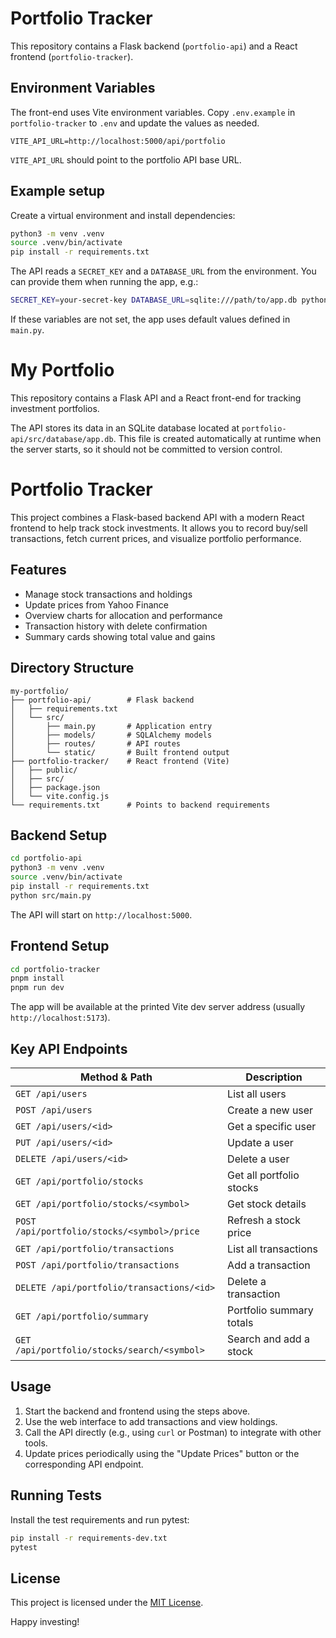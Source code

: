 # Portfolio Tracker

This repository contains a Flask backend (`portfolio-api`) and a React frontend (`portfolio-tracker`).

## Environment Variables

The front-end uses Vite environment variables. Copy `.env.example` in `portfolio-tracker` to `.env` and update the values as needed.

```
VITE_API_URL=http://localhost:5000/api/portfolio
```

`VITE_API_URL` should point to the portfolio API base URL.

## Example setup

Create a virtual environment and install dependencies:

```bash
python3 -m venv .venv
source .venv/bin/activate
pip install -r requirements.txt
```

The API reads a `SECRET_KEY` and a `DATABASE_URL` from the environment. You can provide them when running the app, e.g.:

```bash
SECRET_KEY=your-secret-key DATABASE_URL=sqlite:///path/to/app.db python portfolio-api/src/main.py
```

If these variables are not set, the app uses default values defined in `main.py`.

# My Portfolio

This repository contains a Flask API and a React front-end for tracking investment portfolios.

The API stores its data in an SQLite database located at `portfolio-api/src/database/app.db`. This file is created automatically at runtime when the server starts, so it should not be committed to version control.

# Portfolio Tracker

This project combines a Flask-based backend API with a modern React frontend to help track stock investments. It allows you to record buy/sell transactions, fetch current prices, and visualize portfolio performance.

## Features

- Manage stock transactions and holdings
- Update prices from Yahoo Finance
- Overview charts for allocation and performance
- Transaction history with delete confirmation
- Summary cards showing total value and gains

## Directory Structure

```
my-portfolio/
├── portfolio-api/        # Flask backend
│   ├── requirements.txt
│   └── src/
│       ├── main.py       # Application entry
│       ├── models/       # SQLAlchemy models
│       ├── routes/       # API routes
│       └── static/       # Built frontend output
├── portfolio-tracker/    # React frontend (Vite)
│   ├── public/
│   ├── src/
│   ├── package.json
│   └── vite.config.js
└── requirements.txt      # Points to backend requirements
```

## Backend Setup

```bash
cd portfolio-api
python3 -m venv .venv
source .venv/bin/activate
pip install -r requirements.txt
python src/main.py
```

The API will start on `http://localhost:5000`.

## Frontend Setup

```bash
cd portfolio-tracker
pnpm install
pnpm run dev
```

The app will be available at the printed Vite dev server address (usually `http://localhost:5173`).

## Key API Endpoints

| Method & Path | Description |
|---------------|-------------|
| `GET /api/users` | List all users |
| `POST /api/users` | Create a new user |
| `GET /api/users/<id>` | Get a specific user |
| `PUT /api/users/<id>` | Update a user |
| `DELETE /api/users/<id>` | Delete a user |
| `GET /api/portfolio/stocks` | Get all portfolio stocks |
| `GET /api/portfolio/stocks/<symbol>` | Get stock details |
| `POST /api/portfolio/stocks/<symbol>/price` | Refresh a stock price |
| `GET /api/portfolio/transactions` | List all transactions |
| `POST /api/portfolio/transactions` | Add a transaction |
| `DELETE /api/portfolio/transactions/<id>` | Delete a transaction |
| `GET /api/portfolio/summary` | Portfolio summary totals |
| `GET /api/portfolio/stocks/search/<symbol>` | Search and add a stock |

## Usage

1. Start the backend and frontend using the steps above.
2. Use the web interface to add transactions and view holdings.
3. Call the API directly (e.g., using `curl` or Postman) to integrate with other tools.
4. Update prices periodically using the "Update Prices" button or the corresponding API endpoint.

## Running Tests

Install the test requirements and run pytest:

```bash
pip install -r requirements-dev.txt
pytest
```

## License

This project is licensed under the [MIT License](LICENSE).

Happy investing!

